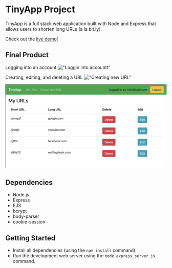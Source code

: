 # TinyApp Project

TinyApp is a full stack web application built with Node and Express that allows users to shorten long URLs (à la bit.ly).

Check out the [live demo!](https://audrey-tinyapp.herokuapp.com/)

## Final Product

Logging into an account
!["Loggin into accountt"](https://github.com/audrey-audrey/tinyapp/blob/main/docs/login.gif)

Creating, editing, and deleting a URL
!["Creating new URL"](https://github.com/audrey-audrey/tinyapp/blob/main/docs/create_new_url.gif)

!["Editing URL"](https://github.com/audrey-audrey/tinyapp/blob/main/docs/urls_show.png?raw=true)

## Dependencies

- Node.js
- Express
- EJS
- bcrypt
- body-parser
- cookie-session

## Getting Started

- Install all dependencies (using the `npm install` command).
- Run the development web server using the `node express_server.js` command.
